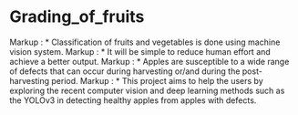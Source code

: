 # Grading_of_fruits

Markup : * Classification of fruits and vegetables is done using machine vision system. 
Markup : * It will be simple to reduce human effort and achieve a better output. 
Markup : * Apples are susceptible to a wide range of defects that can occur during harvesting or/and during the post-harvesting period.
Markup : * This project aims to help the users by exploring the  recent computer vision and deep learning methods such as the YOLOv3 in detecting healthy apples from apples with defects.
